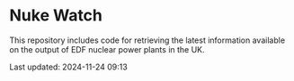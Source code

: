 # Nuke Watch

This repository includes code for retrieving the latest information available on the output of EDF nuclear power plants in the UK.

Last updated: 2024-11-24 09:13